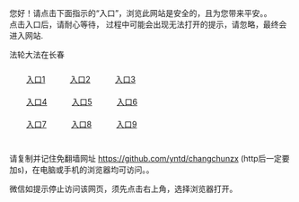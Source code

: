 您好！请点击下面指示的“入口”，浏览此网站是安全的，且为您带来平安。。 <br/>
点击入口后，请耐心等待， 过程中可能会出现无法打开的提示，请忽略，最终会进入网站. </br>

法轮大法在长春<br/>
<div style="padding:10px"><a style="margin:20px" target="_blank" href="https://dlyj28q8l2xrn.cloudfront.net/2Qpsp?xdyqcxn" id="ccLink1" rel="nofollow">入口1</a> <a target="_blank" style="margin:20px" href="https://d15khpisppn8oj.cloudfront.net/2Qpsp?oxbzc" id="ccLink2" rel="nofollow">入口2</a> <a style="margin:20px" target="_blank" href="https://d236xxrw88p2nw.cloudfront.net/2Qpsp?jinwam" id="ccLink3" rel="nofollow">入口3</a></div>

<div style="padding:10px" ><a style="margin:20px" target="_blank" href="https://dlyj28q8l2xrn.cloudfront.net/2Qpsp?xdyqcxn" id="ccLink4" rel="nofollow">入口4</a> <a style="margin:20px" href="https://d15khpisppn8oj.cloudfront.net/2Qpsp?oxbzc" target="_blank" id="ccLink5" rel="nofollow">入口5</a> <a style="margin:20px" href="https://d236xxrw88p2nw.cloudfront.net/2Qpsp?jinwam" target="_blank" id="ccLink6" rel="nofollow">入口6</a></div>

<div style="padding:10px"><a style="margin:20px" target="_blank" href="https://dlyj28q8l2xrn.cloudfront.net/2Qpsp?xdyqcxn" id="ccLink7" rel="nofollow">入口7</a> <a style="margin:20px" href="https://d15khpisppn8oj.cloudfront.net/2Qpsp?oxbzc" target="_blank" id="ccLink8" rel="nofollow">入口8</a> <a style="margin:20px" target="_blank" href="https://d236xxrw88p2nw.cloudfront.net/2Qpsp?jinwam" id="ccLink9" rel="nofollow">入口9</a></div>

<br/>



请复制并记住免翻墙网址 https://github.com/yntd/changchunzx (http后一定要加s)，在电脑或手机的浏览器均可访问。。<br/>

微信如提示停止访问该网页，须先点击右上角，选择浏览器打开。

